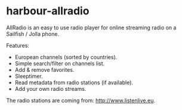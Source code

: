# harbour-allradio

AllRadio is an easy to use radio player for online streaming radio on a Sailfish / Jolla phone.

Features:
- European channels (sorted by countries).
- Simple search/filter on channels list.
- Add & remove favorites.
- Sleeptimer.
- Read metadata from radio stations (if available).
- Add your own radio streams.

The radio stations are coming from: http://www.listenlive.eu.
